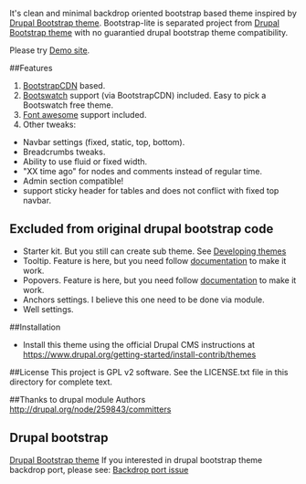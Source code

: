 It's clean and minimal backdrop oriented bootstrap based theme inspired by [Drupal Bootstrap theme](https://www.drupal.org/project/bootstrap). 
Bootstrap-lite is separated project from [Drupal Bootstrap theme](https://www.drupal.org/project/bootstrap) with no guarantied drupal bootstrap theme compatibility.

Please try [Demo site](http://bootstrap.backdrop.expert).

##Features
1. [BootstrapCDN](http://bootstrapcdn.com/) based.
2. [Bootswatch](http://bootswatch.com) support (via BootstrapCDN) included. Easy to pick a Bootswatch free theme.
3. [Font awesome](https://fortawesome.github.io/Font-Awesome/) support included.
4. Other tweaks:
  - Navbar settings (fixed, static, top, bottom). 
  - Breadcrumbs tweaks.
  - Ability to use fluid or fixed width.
  - "XX time ago" for nodes and comments instead of regular time.
  - Admin section compatible!
  - support sticky header for tables and does not conflict with fixed top navbar.
  
## Excluded from original drupal bootstrap code
  - Starter kit. But you still can create sub theme. See [Developing themes](https://www.drupal.org/theming)
  - Tooltip. Feature is here, but you need follow [documentation](http://getbootstrap.com/javascript/#tooltips) to make it work.
  - Popovers.  Feature is here, but you need follow [documentation](http://getbootstrap.com/javascript/#popovers) to make it work.
  - Anchors settings. I believe this one need to be done via module.
  - Well settings.

##Installation
  - Install this theme using the official Drupal CMS instructions at
  https://www.drupal.org/getting-started/install-contrib/themes

##License
This project is GPL v2 software. See the LICENSE.txt file in this directory for
complete text.

##Thanks to drupal module Authors
http://drupal.org/node/259843/committers

## Drupal bootstrap
[Drupal Bootstrap theme](https://www.drupal.org/project/bootstrap)
If you interested in drupal bootstrap theme backdrop port, please see: [Backdrop port issue](https://www.drupal.org/node/2483391)
